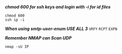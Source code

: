 ***chmod 600 for ssh keys and login with -i for id files*** 
```shell
chmod 600 
ssh ip -i
```

***When using smtp-user-enum  USE ALL 3***
`VRFY` `RCPT` `EXPN`

***Remember NMAP can Scan UDP***
```
nmap -sU IP
```
